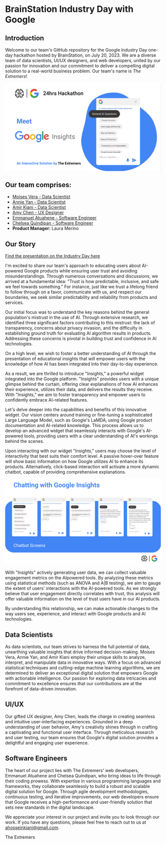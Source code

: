 # BrainStation Industry Day with Google

## Introduction
Welcome to our team's GitHub repository for the Google Industry Day one-day hackathon hosted by BrainStation, on July 20, 2023. We are a diverse team of data scientists, UI/UX designers, and web developers, united by our passion for innovation and our commitment to deliver a compelling digital solution to a real-world business problem. Our team's name is *The Extremers*!

![Screenshot](Image.png)

## Our team comprises:

- [Moises Vera - Data Scientist](https://www.linkedin.com/in/moisessosav/)
- [Annie Yan - Data Scientist](https://www.linkedin.com/in/annie-yq-yan/)
- [Amir Kiani - Data Scientist](https://www.linkedin.com/in/amirhossein-kiani/)
- [Amy Chen - UX Designer](https://www.linkedin.com/in/amy-xianwen-chen/)
- [Emmanuel Atuahene - Software Engineer](https://www.linkedin.com/in/eatuahene/)
- [Chelsea Quindipan - Software Engineer](https://www.linkedin.com/in/chelsea-quindipan/)
- **Product Manager:** Laura Merino

## Our Story

[Find the presentation on the Industry Day here](https://drive.google.com/file/d/1J_B4bPAX5q5aJRyy-x3jE4rNmaKtGhje/view?usp=sharing)

I'm excited to share our team's approach to educating users about AI-powered Google products while
ensuring user trust and avoiding misunderstandings. Through numerous conversations and discussions,
we arrived at a fundamental idea: "Trust is how predictable, inclusive, and safe we feel towards
something." For instance, just like we trust a lifelong friend to follow through on a favor, communicate
with us, and respect our boundaries, we seek similar predictability and reliability from products and
services.

Our initial focus was to understand the key reasons behind the general population's mistrust in the use
of AI. Through extensive research, we identified three significant factors contributing to this mistrust:
the lack of transparency, concerns about privacy invasion, and the difficulty in establishing ground truth
for evaluating AI algorithm results in products. Addressing these concerns is pivotal in building trust and
confidence in AI technologies.

On a high level, we wish to foster a better understanding of AI through the presentation of educational
insights that will empower users with the knowledge of how AI has been integrated into their day-to-day
experience.

As a result, we are thrilled to introduce "Insights," a powerful widget integrated into the Google
platform. "Insights" provides users with a unique glimpse behind the curtain, offering clear explanations
of how AI enhances their experience, utilizes their data, and delivers the results they receive. With
"Insights," we aim to foster transparency and empower users to confidently embrace AI-related
features.

Let's delve deeper into the capabilities and benefits of this innovative widget.
Our vision centers around training or fine-tuning a sophisticated Large Language Model, such as
Google's LaMDA, using Google product documentation and AI-related knowledge. This process allows us
to develop an advanced widget that seamlessly interacts with Google's AI-powered tools, providing
users with a clear understanding of AI's workings behind the scenes.

Upon interacting with our widget "Insights," users may choose the level of interactivity that best suits
their comfort level. A passive hover-over feature will show basic information on how Google utilizes AI
to enhance its products. Alternatively, click-based interaction will activate a more dynamic chatbot,
capable of providing comprehensive explanations.

![Screenshot](ChatWithInsights.png)

With "Insights" actively generating user data, we can collect valuable engagement metrics on the AIpowered tools. By analyzing these metrics using statistical methods (such as ANOVA and A|B testing), we aim to gauge the extent of users' interactions with the AI-powered tools. As we strongly believe that
user engagement directly correlates with trust, this analysis will offer valuable information on the level of trust users have in our AI products.

By understanding this relationship, we can make actionable changes to the way users see, experience, and interact with Google products and AI technologies.

## Data Scientists
As data scientists, our team strives to harness the full potential of data, unearthing valuable insights that drive informed decision-making. Moises Vera, Annie Yan, and Amir Kiani employ their unique skills to analyze, interpret, and manipulate data in innovative ways. With a focus on advanced statistical techniques and cutting-edge machine learning algorithms, we are determined to deliver an exceptional digital solution that empowers Google with actionable intelligence. Our passion for exploring data intricacies and commitment to excellence ensures that our contributions are at the forefront of data-driven innovation.

## UI/UX
Our gifted UX designer, Amy Chen, leads the charge in creating seamless and intuitive user-interfacing experiences. Grounded in a deep understanding of user behavior, Amy's creativity shines through in crafting a captivating and functional user interface. Through meticulous research and user testing, our team ensures that Google's digital solution provides a delightful and engaging user experience.


## Software Engineers
The heart of our project lies with The Extremers' web developers, Emmanuel Atuahene and Chelsea Quindipan, who bring ideas to life through their coding prowess. With expertise in various programming languages and frameworks, they collaborate seamlessly to build a robust and scalable digital solution for Google. Through agile development methodologies, continuous testing, and iterative improvements, our web developers ensure that Google receives a high-performance and user-friendly solution that sets new standards in the digital landscape.

We appreciate your interest in our project and invite you to look through our work. If you have any questions, please feel free to reach out to us at ahosseinkiani@gmail.com.

The Extremers
